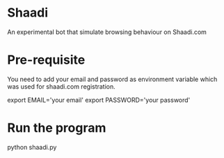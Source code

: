 # Shaadi
An experimental bot that simulate browsing behaviour on Shaadi.com 

# Pre-requisite 
You need to add your email and password as environment variable which was used for shaadi.com registration. 

export EMAIL='your email'
export PASSWORD='your password' 

# Run the program 
python shaadi.py
